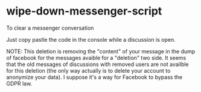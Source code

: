 # wipe-down-messenger-script
To clear a messenger conversation

Just copy pastle the code in the console while a discussion is open.

NOTE: This deletion is removing the "content" of your message in the dump of facebook for the messages avaible for a "deletion" two side. It seems that the old messages of discussions with removed users are not availble for this deletion (the only way actually is to delete your account to anonymize your data). I suppose it's a way for Facebook to bypass the GDPR law.
